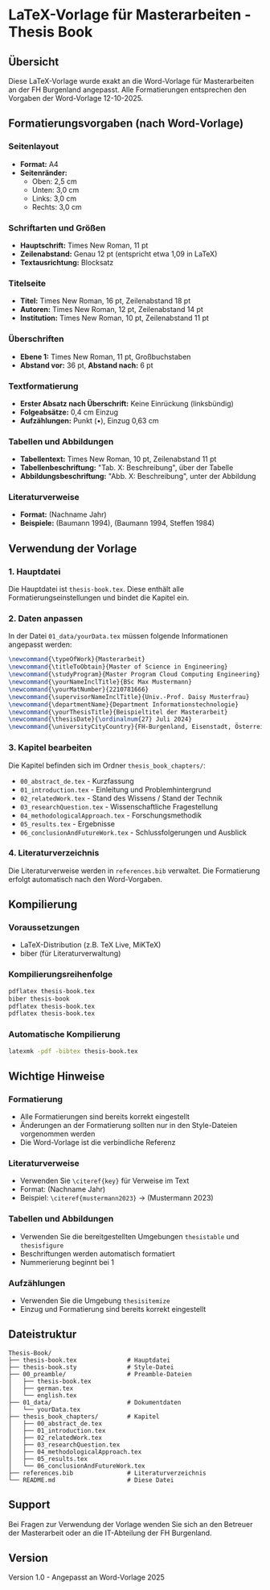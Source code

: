 # LaTeX-Vorlage für Masterarbeiten - Thesis Book

## Übersicht

Diese LaTeX-Vorlage wurde exakt an die Word-Vorlage für Masterarbeiten an der FH Burgenland angepasst. 
Alle Formatierungen entsprechen den Vorgaben der Word-Vorlage 12-10-2025.

## Formatierungsvorgaben (nach Word-Vorlage)

### Seitenlayout
- **Format:** A4
- **Seitenränder:**
  - Oben: 2,5 cm
  - Unten: 3,0 cm
  - Links: 3,0 cm
  - Rechts: 3,0 cm

### Schriftarten und Größen
- **Hauptschrift:** Times New Roman, 11 pt
- **Zeilenabstand:** Genau 12 pt (entspricht etwa 1,09 in LaTeX)
- **Textausrichtung:** Blocksatz

### Titelseite
- **Titel:** Times New Roman, 16 pt, Zeilenabstand 18 pt
- **Autoren:** Times New Roman, 12 pt, Zeilenabstand 14 pt
- **Institution:** Times New Roman, 10 pt, Zeilenabstand 11 pt

### Überschriften
- **Ebene 1:** Times New Roman, 11 pt, Großbuchstaben
- **Abstand vor:** 36 pt, **Abstand nach:** 6 pt

### Textformatierung
- **Erster Absatz nach Überschrift:** Keine Einrückung (linksbündig)
- **Folgeabsätze:** 0,4 cm Einzug
- **Aufzählungen:** Punkt (•), Einzug 0,63 cm

### Tabellen und Abbildungen
- **Tabellentext:** Times New Roman, 10 pt, Zeilenabstand 11 pt
- **Tabellenbeschriftung:** "Tab. X: Beschreibung", über der Tabelle
- **Abbildungsbeschriftung:** "Abb. X: Beschreibung", unter der Abbildung

### Literaturverweise
- **Format:** (Nachname Jahr)
- **Beispiele:** (Baumann 1994), (Baumann 1994, Steffen 1984)

## Verwendung der Vorlage

### 1. Hauptdatei
Die Hauptdatei ist `thesis-book.tex`. Diese enthält alle Formatierungseinstellungen und bindet die Kapitel ein.

### 2. Daten anpassen
In der Datei `01_data/yourData.tex` müssen folgende Informationen angepasst werden:

```latex
\newcommand{\typeOfWork}{Masterarbeit}
\newcommand{\titleToObtain}{Master of Science in Engineering}
\newcommand{\studyProgram}{Master Program Cloud Computing Engineering}
\newcommand{\yourNameInclTitle}{BSc Max Mustermann}
\newcommand{\yourMatNumber}{2210781666}
\newcommand{\supervisorNameInclTitle}{Univ.-Prof. Daisy Musterfrau}
\newcommand{\departmentName}{Department Informationstechnologie}
\newcommand{\yourThesisTitle}{Beispieltitel der Masterarbeit}
\newcommand{\thesisDate}{\ordinalnum{27} Juli 2024}
\newcommand{\universityCityCountry}{FH-Burgenland, Eisenstadt, Österreich}
```

### 3. Kapitel bearbeiten
Die Kapitel befinden sich im Ordner `thesis_book_chapters/`:

- `00_abstract_de.tex` - Kurzfassung
- `01_introduction.tex` - Einleitung und Problemhintergrund
- `02_relatedWork.tex` - Stand des Wissens / Stand der Technik
- `03_researchQuestion.tex` - Wissenschaftliche Fragestellung
- `04_methodologicalApproach.tex` - Forschungsmethodik
- `05_results.tex` - Ergebnisse
- `06_conclusionAndFutureWork.tex` - Schlussfolgerungen und Ausblick

### 4. Literaturverzeichnis
Die Literaturverweise werden in `references.bib` verwaltet. Die Formatierung erfolgt automatisch nach den Word-Vorgaben.

## Kompilierung

### Voraussetzungen
- LaTeX-Distribution (z.B. TeX Live, MiKTeX)
- biber (für Literaturverwaltung)

### Kompilierungsreihenfolge
```bash
pdflatex thesis-book.tex
biber thesis-book
pdflatex thesis-book.tex
pdflatex thesis-book.tex
```

### Automatische Kompilierung
```bash
latexmk -pdf -bibtex thesis-book.tex
```

## Wichtige Hinweise

### Formatierung
- Alle Formatierungen sind bereits korrekt eingestellt
- Änderungen an der Formatierung sollten nur in den Style-Dateien vorgenommen werden
- Die Word-Vorlage ist die verbindliche Referenz

### Literaturverweise
- Verwenden Sie `\citeref{key}` für Verweise im Text
- Format: (Nachname Jahr)
- Beispiel: `\citeref{mustermann2023}` → (Mustermann 2023)

### Tabellen und Abbildungen
- Verwenden Sie die bereitgestellten Umgebungen `thesistable` und `thesisfigure`
- Beschriftungen werden automatisch formatiert
- Nummerierung beginnt bei 1

### Aufzählungen
- Verwenden Sie die Umgebung `thesisitemize`
- Einzug und Formatierung sind bereits korrekt eingestellt

## Dateistruktur

```
Thesis-Book/
├── thesis-book.tex              # Hauptdatei
├── thesis-book.sty              # Style-Datei
├── 00_preamble/                 # Preamble-Dateien
│   ├── thesis-book.tex
│   ├── german.tex
│   └── english.tex
├── 01_data/                     # Dokumentdaten
│   └── yourData.tex
├── thesis_book_chapters/        # Kapitel
│   ├── 00_abstract_de.tex
│   ├── 01_introduction.tex
│   ├── 02_relatedWork.tex
│   ├── 03_researchQuestion.tex
│   ├── 04_methodologicalApproach.tex
│   ├── 05_results.tex
│   └── 06_conclusionAndFutureWork.tex
├── references.bib               # Literaturverzeichnis
└── README.md                    # Diese Datei
```

## Support

Bei Fragen zur Verwendung der Vorlage wenden Sie sich an den Betreuer der Masterarbeit oder an die IT-Abteilung der FH Burgenland.

## Version

Version 1.0 - Angepasst an Word-Vorlage 2025
